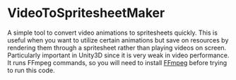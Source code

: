 # VideoToSpritesheetMaker

A simple tool to convert video animations to spritesheets quickly. This is useful when you want to utilize certain animations but save on resources by rendering them through a spritesheet rather than playing videos on screen. Particularly important in Unity3D since it is very weak in video performance.
It runs FFmpeg commands, so you will need to install [FFmpeg](https://www.gyan.dev/ffmpeg/builds/) before trying to run this code.
